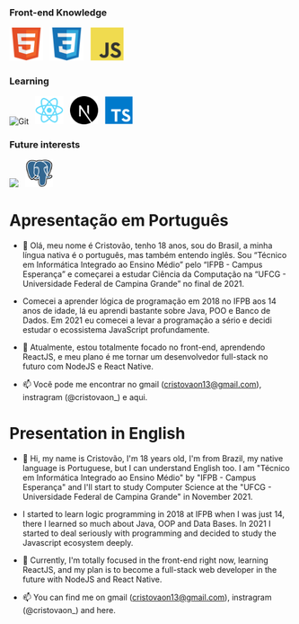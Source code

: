 ### Front-end Knowledge
<img src="https://raw.githubusercontent.com/devicons/devicon/master/icons/html5/html5-original.svg" alt="HTML" width="60"> &nbsp;
<img src="https://raw.githubusercontent.com/devicons/devicon/master/icons/css3/css3-original.svg" alt="CSS" width="60"> &nbsp;
<img src="https://raw.githubusercontent.com/devicons/devicon/master/icons/javascript/javascript-original.svg" alt="JavaScript" width="60"> &nbsp;

### Learning
<img src="https://upload.wikimedia.org/wikipedia/commons/thumb/3/3f/Git_icon.svg/97px-Git_icon.svg.png" alt="Git" width="50"> &nbsp;
<img src="https://raw.githubusercontent.com/devicons/devicon/master/icons/react/react-original.svg" alt="React" width="50"> &nbsp;
<img src="https://raw.githubusercontent.com/devicons/devicon/master/icons/nextjs/nextjs-original.svg" alt="Next" width="50"> &nbsp;
<img src="https://raw.githubusercontent.com/devicons/devicon/master/icons/typescript/typescript-original.svg" alt="Typescript" width="50"> &nbsp;


### Future interests
<img src="https://cdn.iconscout.com/icon/free/png-512/node-js-1-1174935.png" width="50"> &nbsp;
<img src="https://raw.githubusercontent.com/devicons/devicon/master/icons/postgresql/postgresql-original.svg" width="50"> &nbsp;

# Apresentação em Português

- 👋 Olá, meu nome é Cristovão, tenho 18 anos, sou do Brasil, a minha língua nativa é o português, mas também entendo inglês. Sou “Técnico em Informática Integrado ao Ensino Médio” pelo “IFPB - Campus Esperança” e começarei a estudar Ciência da Computação na “UFCG - Universidade Federal de Campina Grande” no final de 2021.
- Comecei a aprender lógica de programação em 2018 no IFPB aos 14 anos de idade, lá eu aprendi bastante sobre Java, POO e Banco de Dados. Em 2021 eu comecei a levar a programação a sério e decidi estudar o ecossistema JavaScript profundamente. 

- 🌱 Atualmente, estou totalmente focado no front-end, aprendendo ReactJS, e meu plano é me tornar um desenvolvedor full-stack no futuro com NodeJS e React Native.

- 📫 Você pode me encontrar no gmail (cristovaon13@gmail.com), instragram (@cristovaon_) e aqui.


# Presentation in English
- 👋 Hi, my name is Cristovão,  I'm 18 years old, I'm from Brazil, my native language is Portuguese, but I can understand English too. I am "Técnico em Informática Integrado ao Ensino Médio" by "IFPB - Campus Esperança" and I'll start to study Computer Science at the "UFCG - Universidade Federal de Campina Grande" in November 2021.
- I started to learn logic programming in 2018 at IFPB when I was just 14, there I learned so much about Java, OOP and Data Bases. In 2021 I started to deal seriously with programming and decided to study the Javascript ecosystem deeply.

- 🌱 Currently, I'm totally focused in the front-end right now, learning ReactJS, and my plan is to become a full-stack web developer in the future with NodeJS and React Native.

- 📫 You can find me on gmail (cristovaon13@gmail.com), instragram (@cristovaon_) and here.
<!---
Crisnzx/Crisnzx is a ✨ special ✨ repository because its `README.md` (this file) appears on your GitHub profile.
You can click the Preview link to take a look at your changes.
--->

